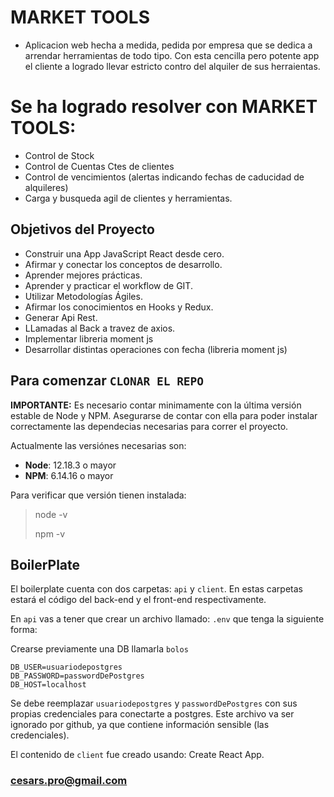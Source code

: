 # MARKET TOOLS
- Aplicacion web hecha a medida, pedida por empresa que se dedica a arrendar herramientas de todo tipo. Con esta cencilla pero potente app el cliente a logrado llevar estricto contro del alquiler de sus herraientas.

# Se ha logrado resolver con MARKET TOOLS:
* Control de Stock
* Control de Cuentas Ctes de clientes
* Control de vencimientos (alertas indicando fechas de caducidad de alquileres)
* Carga y busqueda agil de clientes y herramientas.

## Objetivos del Proyecto

- Construir una App JavaScript React desde cero.
- Afirmar y conectar los conceptos de desarrollo.
- Aprender mejores prácticas.
- Aprender y practicar el workflow de GIT.
- Utilizar Metodologías Ágiles.
- Afirmar los conocimientos en Hooks y Redux.
- Generar Api Rest.
- LLamadas al Back a travez de axios.
- Implementar libreria moment js
- Desarrollar distintas operaciones con fecha (libreria moment js)

## Para comenzar `CLONAR EL REPO`

__IMPORTANTE:__ Es necesario contar minimamente con la última versión estable de Node y NPM. Asegurarse de contar con ella para poder instalar correctamente las dependecias necesarias para correr el proyecto.

Actualmente las versiónes necesarias son:

 * __Node__: 12.18.3 o mayor
 * __NPM__: 6.14.16 o mayor

Para verificar que versión tienen instalada:

> node -v
>
> npm -v

## BoilerPlate

El boilerplate cuenta con dos carpetas: `api` y `client`. En estas carpetas estará el código del back-end y el front-end respectivamente.

En `api` vas a tener que crear un archivo llamado: `.env` que tenga la siguiente forma:

Crearse previamente una DB llamarla `bolos`

```
DB_USER=usuariodepostgres
DB_PASSWORD=passwordDePostgres
DB_HOST=localhost
```

Se debe reemplazar `usuariodepostgres` y `passwordDePostgres` con sus propias credenciales para conectarte a postgres. Este archivo va ser ignorado por github, ya que contiene información sensible (las credenciales).

El contenido de `client` fue creado usando: Create React App.

### cesars.pro@gmail.com

 


